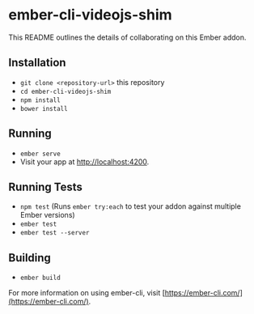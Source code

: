 # ember-cli-videojs-shim

This README outlines the details of collaborating on this Ember addon.

## Installation

* `git clone <repository-url>` this repository
* `cd ember-cli-videojs-shim`
* `npm install`
* `bower install`

## Running

* `ember serve`
* Visit your app at [http://localhost:4200](http://localhost:4200).

## Running Tests

* `npm test` (Runs `ember try:each` to test your addon against multiple Ember versions)
* `ember test`
* `ember test --server`

## Building

* `ember build`

For more information on using ember-cli, visit [https://ember-cli.com/](https://ember-cli.com/).
